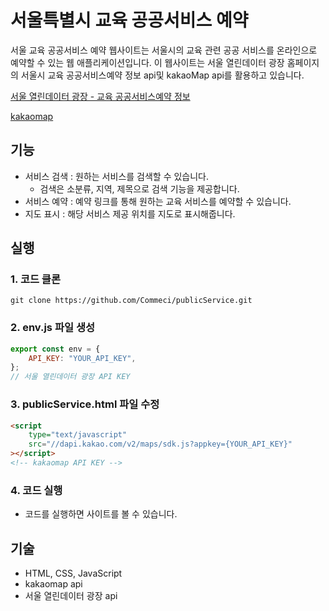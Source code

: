 # 서울특별시 교육 공공서비스 예약

서울 교육 공공서비스 예약 웹사이트는 서울시의 교육 관련 공공 서비스를 온라인으로 예약할 수 있는 웹 애플리케이션입니다. 이 웹사이트는 서울 열린데이터 광장 홈페이지의 서울시 교육 공공서비스예약 정보 api및 kakaoMap api를 활용하고 있습니다.

[서울 열린데이터 광장 - 교육 공공서비스예약 정보](https://data.seoul.go.kr/dataList/OA-2268/S/1/datasetView.do)

[kakaomap](https://apis.map.kakao.com/)

## 기능

-   서비스 검색 : 원하는 서비스를 검색할 수 있습니다.
    -   검색은 소분류, 지역, 제목으로 검색 기능을 제공합니다.
-   서비스 예약 : 예약 링크를 통해 원하는 교육 서비스를 예약할 수 있습니다.
-   지도 표시 : 해당 서비스 제공 위치를 지도로 표시해줍니다.

## 실행

### 1. 코드 클론

```
git clone https://github.com/Commeci/publicService.git
```

### 2. env.js 파일 생성

```javascript
export const env = {
    API_KEY: "YOUR_API_KEY",
};
// 서울 열린데이터 광장 API KEY
```

### 3. publicService.html 파일 수정

```html
<script
    type="text/javascript"
    src="//dapi.kakao.com/v2/maps/sdk.js?appkey={YOUR_API_KEY}"
></script>
<!-- kakaomap API KEY -->
```

### 4. 코드 실행

-   코드를 실행하면 사이트를 볼 수 있습니다.

## 기술

-   HTML, CSS, JavaScript
-   kakaomap api
-   서울 열린데이터 광장 api
